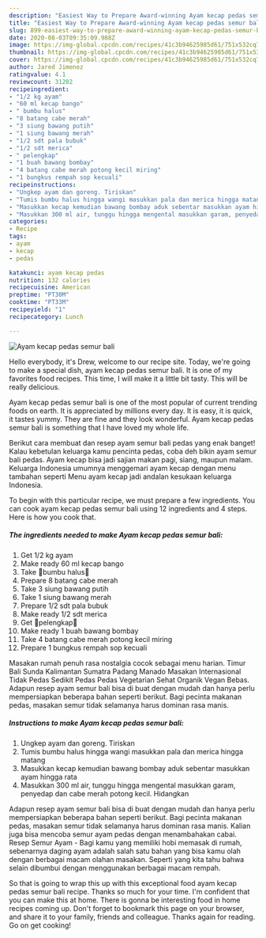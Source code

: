 ```yaml
---
description: "Easiest Way to Prepare Award-winning Ayam kecap pedas semur bali"
title: "Easiest Way to Prepare Award-winning Ayam kecap pedas semur bali"
slug: 899-easiest-way-to-prepare-award-winning-ayam-kecap-pedas-semur-bali
date: 2020-08-03T09:35:09.988Z
image: https://img-global.cpcdn.com/recipes/41c3b94625985d61/751x532cq70/ayam-kecap-pedas-semur-bali-foto-resep-utama.jpg
thumbnail: https://img-global.cpcdn.com/recipes/41c3b94625985d61/751x532cq70/ayam-kecap-pedas-semur-bali-foto-resep-utama.jpg
cover: https://img-global.cpcdn.com/recipes/41c3b94625985d61/751x532cq70/ayam-kecap-pedas-semur-bali-foto-resep-utama.jpg
author: Jared Jimenez
ratingvalue: 4.1
reviewcount: 31202
recipeingredient:
- "1/2 kg ayam"
- "60 ml kecap bango"
- " bumbu halus"
- "8 batang cabe merah"
- "3 siung bawang putih"
- "1 siung bawang merah"
- "1/2 sdt pala bubuk"
- "1/2 sdt merica"
- " pelengkap"
- "1 buah bawang bombay"
- "4 batang cabe merah potong kecil miring"
- "1 bungkus rempah sop kecuali"
recipeinstructions:
- "Ungkep ayam dan goreng. Tiriskan"
- "Tumis bumbu halus hingga wangi masukkan pala dan merica hingga matang"
- "Masukkan kecap kemudian bawang bombay aduk sebentar masukkan ayam hingga rata"
- "Masukkan 300 ml air, tunggu hingga mengental masukkan garam, penyedap dan cabe merah potong kecil. Hidangkan"
categories:
- Recipe
tags:
- ayam
- kecap
- pedas

katakunci: ayam kecap pedas 
nutrition: 132 calories
recipecuisine: American
preptime: "PT30M"
cooktime: "PT33M"
recipeyield: "1"
recipecategory: Lunch

---
```



![Ayam kecap pedas semur bali](https://img-global.cpcdn.com/recipes/41c3b94625985d61/751x532cq70/ayam-kecap-pedas-semur-bali-foto-resep-utama.jpg)

Hello everybody, it's Drew, welcome to our recipe site. Today, we're going to make a special dish, ayam kecap pedas semur bali. It is one of my favorites food recipes. This time, I will make it a little bit tasty. This will be really delicious.

Ayam kecap pedas semur bali is one of the most popular of current trending foods on earth. It is appreciated by millions every day. It is easy, it is quick, it tastes yummy. They are fine and they look wonderful. Ayam kecap pedas semur bali is something that I have loved my whole life.

Berikut cara membuat dan resep ayam semur bali pedas yang enak banget! Kalau kebetulan keluarga kamu pencinta pedas, coba deh bikin ayam semur bali pedas. Ayam kecap bisa jadi sajian makan pagi, siang, maupun malam. Keluarga Indonesia umumnya menggemari ayam kecap dengan menu tambahan seperti Menu ayam kecap jadi andalan kesukaan keluarga Indonesia.


To begin with this particular recipe, we must prepare a few ingredients. You can cook ayam kecap pedas semur bali using 12 ingredients and 4 steps. Here is how you cook that.

<!--inarticleads1-->

##### The ingredients needed to make Ayam kecap pedas semur bali:

1. Get 1/2 kg ayam
1. Make ready 60 ml kecap bango
1. Take  🍃bumbu halus🍃
1. Prepare 8 batang cabe merah
1. Take 3 siung bawang putih
1. Take 1 siung bawang merah
1. Prepare 1/2 sdt pala bubuk
1. Make ready 1/2 sdt merica
1. Get  🌸pelengkap🌸
1. Make ready 1 buah bawang bombay
1. Take 4 batang cabe merah potong kecil miring
1. Prepare 1 bungkus rempah sop kecuali


Masakan rumah penuh rasa nostalgia cocok sebagai menu harian. Timur Bali Sunda Kalimantan Sumatra Padang Manado Masakan Internasional Tidak Pedas Sedikit Pedas Pedas Vegetarian Sehat Organik Vegan Bebas. Adapun resep ayam semur bali bisa di buat dengan mudah dan hanya perlu mempersiapkan beberapa bahan seperti berikut. Bagi pecinta makanan pedas, masakan semur tidak selamanya harus dominan rasa manis. 

<!--inarticleads2-->

##### Instructions to make Ayam kecap pedas semur bali:

1. Ungkep ayam dan goreng. Tiriskan
1. Tumis bumbu halus hingga wangi masukkan pala dan merica hingga matang
1. Masukkan kecap kemudian bawang bombay aduk sebentar masukkan ayam hingga rata
1. Masukkan 300 ml air, tunggu hingga mengental masukkan garam, penyedap dan cabe merah potong kecil. Hidangkan


Adapun resep ayam semur bali bisa di buat dengan mudah dan hanya perlu mempersiapkan beberapa bahan seperti berikut. Bagi pecinta makanan pedas, masakan semur tidak selamanya harus dominan rasa manis. Kalian juga bisa mencoba semur ayam pedas dengan menambahakan cabai. Resep Semur Ayam - Bagi kamu yang memiliki hobi memasak di rumah, sebenarnya daging ayam adalah salah satu bahan yang bisa kamu olah dengan berbagai macam olahan masakan. Seperti yang kita tahu bahwa selain dibumbui dengan menggunakan berbagai macam rempah. 

So that is going to wrap this up with this exceptional food ayam kecap pedas semur bali recipe. Thanks so much for your time. I'm confident that you can make this at home. There is gonna be interesting food in home recipes coming up. Don't forget to bookmark this page on your browser, and share it to your family, friends and colleague. Thanks again for reading. Go on get cooking!
